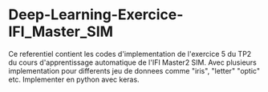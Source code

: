# Deep-Learning-Exercice-IFI_Master_SIM
Ce referentiel contient les codes d'implementation de l'exercice 5 du TP2 du cours d'apprentissage automatique de l'IFI Master2 SIM. Avec plusieurs implementation pour differents jeu de donnees comme "iris", "letter" "optic" etc. Implementer en python avec keras.
